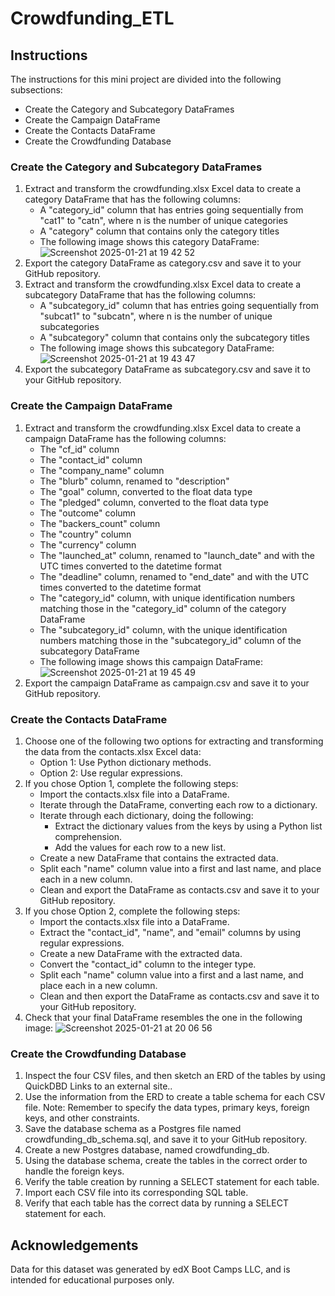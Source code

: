 # Crowdfunding_ETL

## Instructions

The instructions for this mini project are divided into the following subsections:
* Create the Category and Subcategory DataFrames
* Create the Campaign DataFrame
* Create the Contacts DataFrame
* Create the Crowdfunding Database

### Create the Category and Subcategory DataFrames

1. Extract and transform the crowdfunding.xlsx Excel data to create a category DataFrame that has the following columns:
    * A "category_id" column that has entries going sequentially from "cat1" to "catn", where n is the number of unique categories
    * A "category" column that contains only the category titles
    * The following image shows this category DataFrame:
    ![Screenshot 2025-01-21 at 19 42 52](https://github.com/user-attachments/assets/77c7cd07-8e76-4e64-9f3d-889a50e73bed)
2. Export the category DataFrame as category.csv and save it to your GitHub repository.
3. Extract and transform the crowdfunding.xlsx Excel data to create a subcategory DataFrame that has the following columns:
    * A "subcategory_id" column that has entries going sequentially from "subcat1" to "subcatn", where n is the number of unique subcategories
    * A "subcategory" column that contains only the subcategory titles
    * The following image shows this subcategory DataFrame:
    ![Screenshot 2025-01-21 at 19 43 47](https://github.com/user-attachments/assets/3646f9f8-258b-499a-b082-6e9babfbb899)
4. Export the subcategory DataFrame as subcategory.csv and save it to your GitHub repository.

### Create the Campaign DataFrame

1. Extract and transform the crowdfunding.xlsx Excel data to create a campaign DataFrame has the following columns:
    * The "cf_id" column
    * The "contact_id" column
    * The "company_name" column
    * The "blurb" column, renamed to "description"
    * The "goal" column, converted to the float data type
    * The "pledged" column, converted to the float data type
    * The "outcome" column
    * The "backers_count" column
    * The "country" column
    * The "currency" column
    * The "launched_at" column, renamed to "launch_date" and with the UTC times converted to the datetime format
    * The "deadline" column, renamed to "end_date" and with the UTC times converted to the datetime format
    * The "category_id" column, with unique identification numbers matching those in the "category_id" column of the category DataFrame
    * The "subcategory_id" column, with the unique identification numbers matching those in the "subcategory_id" column of the subcategory DataFrame
    * The following image shows this campaign DataFrame:
    ![Screenshot 2025-01-21 at 19 45 49](https://github.com/user-attachments/assets/e84a7315-7233-41db-9222-d1534872eb2e)
2. Export the campaign DataFrame as campaign.csv and save it to your GitHub repository.

### Create the Contacts DataFrame

1. Choose one of the following two options for extracting and transforming the data from the contacts.xlsx Excel data:
    * Option 1: Use Python dictionary methods.
    * Option 2: Use regular expressions.
2. If you chose Option 1, complete the following steps:
    * Import the contacts.xlsx file into a DataFrame.
    * Iterate through the DataFrame, converting each row to a dictionary.
    * Iterate through each dictionary, doing the following:
        * Extract the dictionary values from the keys by using a Python list comprehension.
        * Add the values for each row to a new list.
    * Create a new DataFrame that contains the extracted data.
    * Split each "name" column value into a first and last name, and place each in a new column.
    * Clean and export the DataFrame as contacts.csv and save it to your GitHub repository.
3. If you chose Option 2, complete the following steps:
    * Import the contacts.xlsx file into a DataFrame.
    * Extract the "contact_id", "name", and "email" columns by using regular expressions.
    * Create a new DataFrame with the extracted data.
    * Convert the "contact_id" column to the integer type.
    * Split each "name" column value into a first and a last name, and place each in a new column.
    * Clean and then export the DataFrame as contacts.csv and save it to your GitHub repository.
4. Check that your final DataFrame resembles the one in the following image:
    ![Screenshot 2025-01-21 at 20 06 56](https://github.com/user-attachments/assets/18fce8bc-b40a-441d-be0d-da6eeafb0201)

### Create the Crowdfunding Database

1. Inspect the four CSV files, and then sketch an ERD of the tables by using QuickDBD Links to an external site..
2. Use the information from the ERD to create a table schema for each CSV file.
   Note: Remember to specify the data types, primary keys, foreign keys, and other constraints.
3. Save the database schema as a Postgres file named crowdfunding_db_schema.sql, and save it to your GitHub repository.
4. Create a new Postgres database, named crowdfunding_db.
5. Using the database schema, create the tables in the correct order to handle the foreign keys.
6. Verify the table creation by running a SELECT statement for each table.
7. Import each CSV file into its corresponding SQL table.
8. Verify that each table has the correct data by running a SELECT statement for each.

## Acknowledgements

Data for this dataset was generated by edX Boot Camps LLC, and is intended for educational purposes only.